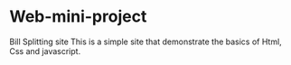 # Web-mini-project
Bill Splitting site
This is a simple site that demonstrate the basics of Html, Css and javascript. 
